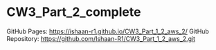 # CW3_Part_2_complete
GitHub Pages:
https://ishaan-r1.github.io/CW3_Part_1_2_aws_2/
GitHub Repository:
https://github.com/Ishaan-R1/CW3_Part_1_2_aws_2.git
